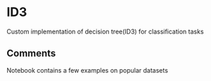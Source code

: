 # ID3
Custom implementation of decision tree(ID3) for classification tasks

## Comments
Notebook contains a few examples on popular datasets
